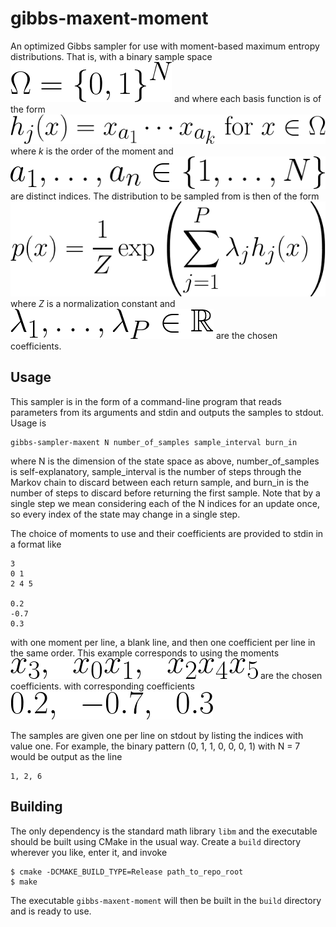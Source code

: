 # gibbs-maxent-moment

An optimized Gibbs sampler for use with moment-based maximum entropy distributions. That is, with a binary sample space
![](https://raw.githubusercontent.com/WSlatton/gibbs-maxent-moment/main/readme_images/fig1.png)
and where each basis function is of the form
![](https://raw.githubusercontent.com/WSlatton/gibbs-maxent-moment/main/readme_images/fig2.png)
where *k* is the order of the moment and
![](https://raw.githubusercontent.com/WSlatton/gibbs-maxent-moment/main/readme_images/fig3.png)
are distinct indices. The distribution to be sampled from is then of the form
![](https://raw.githubusercontent.com/WSlatton/gibbs-maxent-moment/main/readme_images/fig4.png)
where *Z* is a normalization constant and
![](https://raw.githubusercontent.com/WSlatton/gibbs-maxent-moment/main/readme_images/fig5.png)
are the chosen coefficients.

## Usage
This sampler is in the form of a command-line program that reads parameters from its arguments and stdin and outputs the samples to stdout. Usage is
```
gibbs-sampler-maxent N number_of_samples sample_interval burn_in
```
where N is the dimension of the state space as above, number_of_samples is self-explanatory, sample_interval is the number of steps through the Markov chain to discard between each return sample, and burn_in is the number of steps to discard before returning the first sample. Note that by a single step we mean considering each of the N indices for an update once, so every index of the state may change in a single step.

The choice of moments to use and their coefficients are provided to stdin in a format like
```
3
0 1
2 4 5

0.2
-0.7
0.3
```
with one moment per line, a blank line, and then one coefficient per line in the same order. This example corresponds to using the moments
![](https://raw.githubusercontent.com/WSlatton/gibbs-maxent-moment/main/readme_images/fig6.png)
are the chosen coefficients.
with corresponding coefficients
![](https://raw.githubusercontent.com/WSlatton/gibbs-maxent-moment/main/readme_images/fig7.png)

The samples are given one per line on stdout by listing the indices with value one. For example, the binary pattern (0, 1, 1, 0, 0, 0, 1) with N = 7 would be output as the line
```
1, 2, 6
```

## Building
The only dependency is the standard math library `libm` and the executable should be built using CMake in the usual way. Create a `build` directory wherever you like, enter it, and invoke
```
$ cmake -DCMAKE_BUILD_TYPE=Release path_to_repo_root
$ make
```
The executable `gibbs-maxent-moment` will then be built in the `build` directory and is ready to use.
